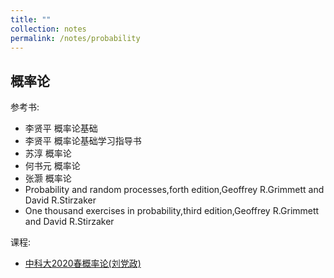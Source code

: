 ```yaml
---
title: ""
collection: notes
permalink: /notes/probability
---
```


## 概率论

参考书:

- 李贤平 概率论基础
- 李贤平 概率论基础学习指导书
- 苏淳 概率论
- 何书元 概率论
- 张灏 概率论
- Probability and random processes,forth edition,Geoffrey R.Grimmett and David R.Stirzaker
- One thousand exercises in probability,third edition,Geoffrey R.Grimmett and David R.Stirzaker

课程:

- [中科大2020春概率论(刘党政)](https://tysunseven.github.io/video/Probability_Theory_2020.html)
